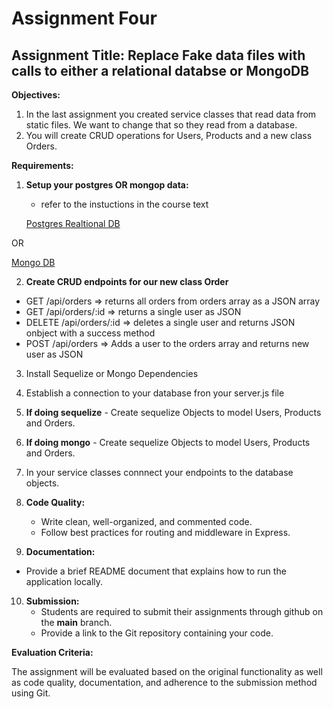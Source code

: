 # Assignment Four

## Assignment Title: Replace Fake data files with calls to either a relational databse or MongoDB

**Objectives:**

1.  In the last assignment you created service classes that read data
    from static files. We want to change that so they read from a database.
2.  You will create CRUD operations for Users, Products and a new class Orders.

**Requirements:**

1. **Setup your postgres OR mongop data:**

   - refer to the instuctions in the course text

   [Postgres Realtional DB](https://webprogrammingtoolsandframeworks.sdds.ca/Relational-Database-Postgres/introduction-to-postgres)

OR

[Mongo DB](https://webprogrammingtoolsandframeworks.sdds.ca/NoSQL-Database-MongoDB/introduction-to-mongodb)

2. **Create CRUD endpoints for our new class Order**

- GET /api/orders => returns all orders from orders array as a JSON array
- GET /api/orders/:id => returns a single user as JSON
- DELETE /api/orders/:id => deletes a single user and returns JSON onbject with a success method
- POST /api/orders => Adds a user to the orders array and returns new user as JSON

3. Install Sequelize or Mongo Dependencies

4. Establish a connection to your database fron your server.js file

5. **If doing sequelize** - Create sequelize Objects to model Users, Products and Orders.

6. **If doing mongo** - Create sequelize Objects to model Users, Products and Orders.

7. In your service classes connnect your endpoints to the database objects.

8. **Code Quality:**

   - Write clean, well-organized, and commented code.
   - Follow best practices for routing and middleware in Express.

9. **Documentation:**

- Provide a brief README document that explains how to run the application locally.

10. **Submission:**
    - Students are required to submit their assignments through github on the **main** branch.
    - Provide a link to the Git repository containing your code.

**Evaluation Criteria:**

The assignment will be evaluated based on the original functionality as well as code quality, documentation, and adherence to the submission method using Git.
